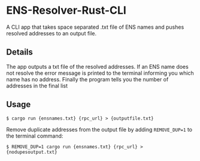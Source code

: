 # ENS-Resolver-Rust-CLI

A CLI app that takes space separated .txt file of ENS names and pushes resolved addresses to an output file.

## Details

The app outputs a txt file of the resolved addresses. 
If an ENS name does not resolve the error message is printed to the terminal informing you which name has no address.
Finally the program tells you the number of addresses in the final list

## Usage

```
$ cargo run {ensnames.txt} {rpc_url} > {outputfile.txt}
```

Remove duplicate addresses from the output file by adding `REMOVE_DUP=1` to the terminal command:

```
$ REMOVE_DUP=1 cargo run {ensnames.txt} {rpc_url} > {nodupesoutput.txt}
```
